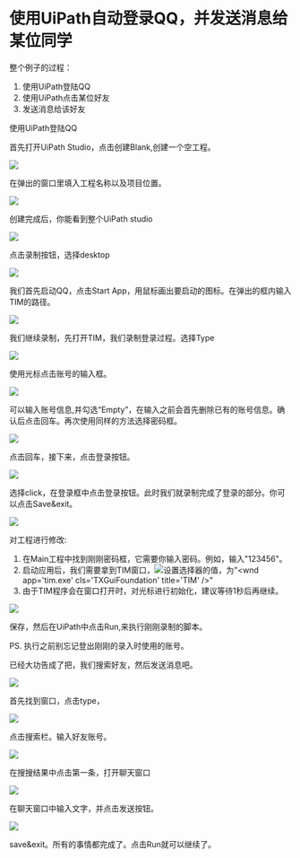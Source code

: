 # 使用UiPath自动登录QQ，并发送消息给某位同学

整个例子的过程：  
 1. 使用UiPath登陆QQ  
 2. 使用UiPath点击某位好友  
 3. 发送消息给该好友

使用UiPath登陆QQ

首先打开UiPath Studio，点击创建Blank,创建一个空工程。

![](/assets1.1/import1.png)

在弹出的窗口里填入工程名称以及项目位置。

![](/assets1.1/import2.png)

创建完成后，你能看到整个UiPath studio

![](/assets1.1/import3.png)

点击录制按钮，选择desktop

![](/assets1.1/import4.png)

我们首先启动QQ，点击Start App，用鼠标画出要启动的图标。在弹出的框内输入TIM的路径。

![](/assets1.1/import5.png)

我们继续录制，先打开TIM，我们录制登录过程。选择Type

![](/assets1.1/import7.png)

使用光标点击账号的输入框。

![](/assets1.1/import8.png)

可以输入账号信息,并勾选“Empty”，在输入之前会首先删除已有的账号信息。确认后点击回车。再次使用同样的方法选择密码框。

![](/assets1.1/import9.png)

点击回车，接下来，点击登录按钮。

![](/assets1.1/import10.png)

选择click，在登录框中点击登录按钮。此时我们就录制完成了登录的部分。你可以点击Save&exit。

![](/assets1.1/import11.png)

对工程进行修改:

1. 在Main工程中找到刚刚密码框，它需要你输入密码。例如，输入"123456"。
2. 启动应用后，我们需要拿到TIM窗口，![](/assets1.1/import12.png)设置选择器的值，为"&lt;wnd app='tim.exe' cls='TXGuiFoundation' title='TIM' /&gt;"
3. 由于TIM程序会在窗口打开时，对光标进行初始化，建议等待1秒后再继续。

![](/assets1.1/import13.png)

保存，然后在UiPath中点击Run,来执行刚刚录制的脚本。

PS. 执行之前别忘记登出刚刚的录入时使用的账号。

已经大功告成了把，我们搜索好友，然后发送消息吧。

![](/assets1.1/import14.png)

首先找到窗口，点击type，

![](/assets1.1/import15.png)

点击搜索栏。输入好友账号。

![](/assets1.1/import16.png)

在搜搜结果中点击第一条，打开聊天窗口

![](/assets1.1/import17.png)

在聊天窗口中输入文字，并点击发送按钮。

![](/assets1.1/import18.png)

save&exit。所有的事情都完成了。点击Run就可以继续了。



